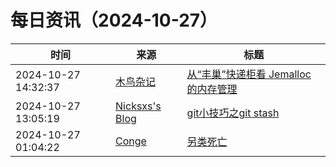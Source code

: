 ﻿# 每日资讯（2024-10-27）

|时间|来源|标题|
|---|---|---|
|2024-10-27 14:32:37|[木鸟杂记](https://www.qtmuniao.com/atom.xml)|[从“丰巢”快递柜看 Jemalloc 的内存管理](https://www.qtmuniao.com/2024/10/27/jemalloc/)|
|2024-10-27 13:05:19|[Nicksxs's Blog](https://nicksxs.me/atom.xml)|[git小技巧之git stash](https://nicksxs.me/2024/10/27/git%E5%B0%8F%E6%8A%80%E5%B7%A7%E4%B9%8Bgit-stash/)|
|2024-10-27 01:04:22|[Conge](https://conge.github.io/feed.xml)|[另类死亡](https://conge.livingwithfcs.org/2024/10/27/death/)|
